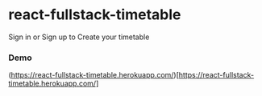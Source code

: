 # react-fullstack-timetable
Sign in or Sign up to Create your timetable

### Demo
(https://react-fullstack-timetable.herokuapp.com/)[https://react-fullstack-timetable.herokuapp.com/]
